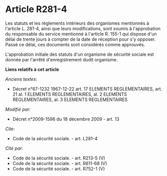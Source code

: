 # Article R281-4

Les statuts et les règlements intérieurs des organismes mentionnés à l'article L. 281-4, ainsi que leurs modifications, sont
soumis à l'approbation du responsable du service mentionné à l'article R. 155-1 qui dispose d'un délai de trente jours à
compter de la date de réception pour s'y opposer. Passé ce délai, ces documents sont considérés comme approuvés.

L'approbation initiale des statuts d'un organisme de sécurité sociale est donnée par l'arrêté d'enregistrement dudit
organisme.

**Liens relatifs à cet article**

_Anciens textes_:

  - Décret n°67-1232 1967-12-22 art. 17 ELEMENTS REGLEMENTAIRES, art. 21 al. 1 ELEMENTS REGLEMENTAIRES, al. 2 ELEMENTS REGLEMENTAIRES, al. 3 ELEMENTS REGLEMENTAIRES

_Modifié par_:

  - Décret n°2009-1596 du 18 décembre 2009 - art. 13

_Cite_:

  - Code de la sécurité sociale. - art. L281-4

_Cité par_:

  - Code de la sécurité sociale. - art. R213-5 (V)
  - Code de la sécurité sociale. - art. R611-68 (V)
  - Code de la sécurité sociale. - art. R752-1 (V)
